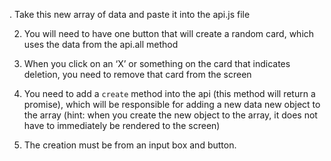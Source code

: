 . Take this new array of data and paste it into the api.js file

2. You will need to have one button that will create a random card, which uses the data from the api.all method

3. When you click on an ‘X’ or something on the card that indicates deletion, you need to remove that card from the screen

4. You need to add a `create` method into the api (this method will return a promise), which will be responsible for adding a new data new object to the array (hint: when you create the new object to the array, it does not have to immediately be rendered to the screen)

5. The creation must be from an input box and button. 